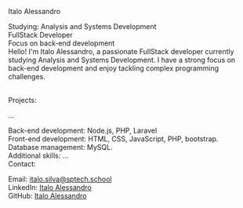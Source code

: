 Italo Alessandro

Studying: Analysis and Systems Development<br>
FullStack Developer<br>
Focus on back-end development<br>
Hello! I'm Italo Alessandro, a passionate FullStack developer currently studying Analysis and Systems Development. I have a strong focus on back-end development and enjoy tackling complex programming challenges.<br><br>

Projects:<br>

...<br>

Back-end development: Node.js, PHP, Laravel<br>
Front-end development: HTML, CSS, JavaScript, PHP, bootstrap.<br>
Database management: MySQL.<br>
Additional skills: ...<br>
Contact: <br>

Email: italo.silva@sptech.school<br>
LinkedIn: [Italo Alessandro](https://www.linkedin.com/in/italo-alessandro-da-silva-391427239/)<br>
GitHub: [Italo Alessandro](https://github.com/ItaloAlessandro)<br>
